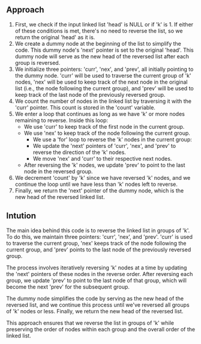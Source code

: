 ## Approach
1. First, we check if the input linked list 'head' is NULL or if 'k' is 1. If either of these conditions is met, there's no need to reverse the list, so we return the original 'head' as it is.
2. We create a dummy node at the beginning of the list to simplify the code. This dummy node's 'next' pointer is set to the original 'head'. This dummy node will serve as the new head of the reversed list after each group is reversed.
3. We initialize three pointers: 'curr', 'nex', and 'prev', all initially pointing to the dummy node. 'curr' will be used to traverse the current group of 'k' nodes, 'nex' will be used to keep track of the next node in the original list (i.e., the node following the current group), and 'prev' will be used to keep track of the last node of the previously reversed group.
4. We count the number of nodes in the linked list by traversing it with the 'curr' pointer. This count is stored in the 'count' variable.
5. We enter a loop that continues as long as we have 'k' or more nodes remaining to reverse. Inside this loop:
    - We use 'curr' to keep track of the first node in the current group.
    - We use 'nex' to keep track of the node following the current group.
        - We use a 'for' loop to reverse the 'k' nodes in the current group:
        - We update the 'next' pointers of 'curr', 'nex', and 'prev' to reverse the direction of the 'k' nodes.
        - We move 'nex' and 'curr' to their respective next nodes.
    - After reversing the 'k' nodes, we update 'prev' to point to the last node in the reversed group.
6. We decrement 'count' by 'k' since we have reversed 'k' nodes, and we continue the loop until we have less than 'k' nodes left to reverse.
7. Finally, we return the 'next' pointer of the dummy node, which is the new head of the reversed linked list.


## Intution 
The main idea behind this code is to reverse the linked list in groups of 'k'. To do this, we maintain three pointers: 'curr', 'nex', and 'prev'. 'curr' is used to traverse the current group, 'nex' keeps track of the node following the current group, and 'prev' points to the last node of the previously reversed group.

The process involves iteratively reversing 'k' nodes at a time by updating the 'next' pointers of these nodes in the reverse order. After reversing each group, we update 'prev' to point to the last node of that group, which will become the next 'prev' for the subsequent group.

The dummy node simplifies the code by serving as the new head of the reversed list, and we continue this process until we've reversed all groups of 'k' nodes or less. Finally, we return the new head of the reversed list.

This approach ensures that we reverse the list in groups of 'k' while preserving the order of nodes within each group and the overall order of the linked list.